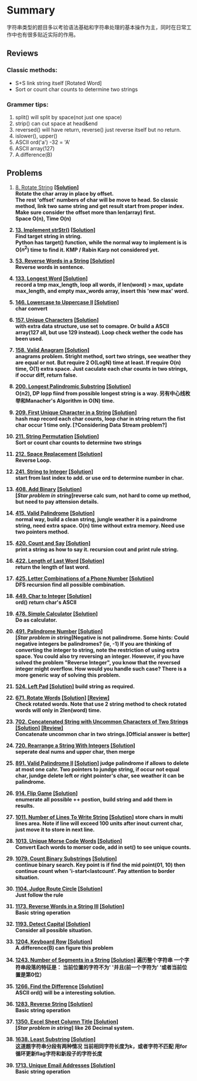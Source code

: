 # Summary
字符串类型的题目多以考验语法基础和字符串处理的基本操作为主，同时在日常工作中也有很多贴近实际的作用。
## Reviews
### Classic methods:
- S+S link string itself [Rotated Word]
- Sort or count char counts to determine two strings

### Grammer tips:
1. split() will split by space(not just one space)
2. strip() can cut space at head&end 
3. reversed() will have return, reverse() just reverse itself but no return.
4. islower(), upper()
5. ASCII ord('a') -32 = 'A'
6. ASCII array(127)
7. A.difference(B)
## Problems
1. [8. Rotate String](https://www.lintcode.com/problem/rotate-string/) [<b>[Solution]<b>](https://github.com/runzezhang/Code-NoteBook/blob/master/lintcode/0008-rotate-string.py)  
Rotate the char array in place by offset.   
The rest 'offset' numbers of char will be move to head. So classic method, link two same string and get result start from proper index.   
Make sure consider the offset more than len(array) first.  
Space O(n), Time O(n) 

2. [13. Implement strStr()](https://www.lintcode.com/problem/implement-strstr/) [<b>[Solution]<b>](https://github.com/runzezhang/Code-NoteBook/blob/master/lintcode/0013-implement-strstr.py)  
Find target string in string.  
Python has target() function, while the normal way to implement is is O($n^2$) time to  find it. KMP / Rabin Karp not considered yet.
3. [53. Reverse Words in a String](https://www.lintcode.com/problem/reverse-words-in-a-string/) [<b>[Solution]<b>](https://github.com/runzezhang/Code-NoteBook/blob/master/lintcode/0053-reverse-words-in-a-string.py)  
   Reverse words in sentence.  
4. [133. Longest Word](https://www.lintcode.com/problem/longest-word/) [<b>[Solution]<b>](https://github.com/runzezhang/Code-NoteBook/blob/master/lintcode/133-longest-word.py)  
   record a tmp max_length, loop all words, if len(word) > max, update max_length, and empty max_words array, insert this 'new max' word.
5. [146. Lowercase to Uppercase II](https://www.lintcode.com/problem/lowercase-to-uppercase-ii/) [<b>[Solution]<b>](https://github.com/runzezhang/Code-NoteBook/blob/master/lintcode/0146-lowercase-to-uppercase-ii.py)  
char convert
6. [157. Unique Characters](https://www.lintcode.com/problem/unique-characters/) [<b>[Solution]<b>](https://github.com/runzezhang/Code-NoteBook/blob/master/lintcode/0157-unique-characters.py)  
with extra data structure, use set to comapre. Or build a ASCII array(127 all, but use 129 instead). Loop check wether the code has been used.
7. [158. Valid Anagram](https://www.lintcode.com/problem/valid-anagram/) [<b>[Solution]<b>](https://github.com/runzezhang/Code-NoteBook/blob/master/lintcode/0158-valid-anagram.py)  
anagrams problem. Stright method, sort two strings, see weather they are equal or not. But require 2 O(LogN) time at least. If require O(n) time, O(1) extra space. Just caculate each char counts in two strings, if occur diff, return false.  
8. [200. Longest Palindromic Substring](https://www.lintcode.com/problem/longest-palindromic-substring/) [<b>[Solution]<b>](https://github.com/runzezhang/Code-NoteBook/blob/master/lintcode/0200-longest-palindromic-substring.py)  
O(n2), DP lopp fiind from possible longest string is a way. 另有中心线枚举和Manacher's Algorithm in O(N) time.
9.  [209. First Unique Character in a String](https://www.lintcode.com/problem/first-unique-character-in-a-string/) [<b>[Solution]<b>](https://github.com/runzezhang/Code-NoteBook/blob/master/lintcode/0209-first-unique-character-in-a-string.py)  
hash map record each char counts, loop char in string return the fist char occur 1 time only. [?Considering Data Stream problem?]
10. [211. String Permutation](https://www.lintcode.com/problem/string-permutation/) [<b>[Solution]<b>](https://github.com/runzezhang/Code-NoteBook/blob/master/lintcode/0211-string-permutation.py)  
Sort or count char counts to determine two strings
11. [212. Space Replacement](https://www.lintcode.com/problem/space-replacement/) [<b>[Solution]<b>](https://github.com/runzezhang/Code-NoteBook/blob/master/lintcode/0212-space-replacement.py)  
Reverse Loop.
12. [241. String to Integer](https://www.lintcode.com/problem/string-to-integer/) [<b>[Solution]<b>](https://github.com/runzezhang/Code-NoteBook/blob/master/lintcode/0241-string-to-integer.py)  
start from last index to add. or use ord to determine number in char.
13. [408. Add Binary](https://www.lintcode.com/problem/add-binary/) [<b>[Solution]<b>](https://github.com/runzezhang/Code-NoteBook/blob/master/lintcode/0408-add-binary.py)  
[*Star problem in string*]reverse calc sum, not hard to come up method, but need to pay attension details.
14. [415. Valid Palindrome](https://www.lintcode.com/problem/valid-palindrome/) [<b>[Solution]<b>](https://github.com/runzezhang/Code-NoteBook/blob/master/lintcode/0415-valid-palindrome.py)  
normal way, build a clean string, jungle weather it is a paindrome string, need extra space. O(n) time without extra memory. Need use two pointers method.
15. [420. Count and Say](https://www.lintcode.com/problem/count-and-say/) [<b>[Solution]<b>](https://github.com/runzezhang/Code-NoteBook/blob/master/lintcode/0420-count-and-say.py)  
print a string as how to say it.
recursion cout and print rule string.
16. [422. Length of Last Word](https://www.lintcode.com/problem/length-of-last-word/) [<b>[Solution]<b>](https://github.com/runzezhang/Code-NoteBook/blob/master/lintcode/0422-length-of-last-word.py)  
return the length of last word.
17. [425. Letter Combinations of a Phone Number](https://www.lintcode.com/problem/letter-combinations-of-a-phone-number/) [<b>[Solution]<b>](https://github.com/runzezhang/Code-NoteBook/blob/master/lintcode/0425-letter-combinations-of-a-phone-number.py)  
DFS recursion find all possible combination.
18. [449. Char to Integer](https://www.lintcode.com/problem/char-to-integer/) [<b>[Solution]<b>](https://github.com/runzezhang/Code-NoteBook/blob/master/lintcode/0449-char-to-integer.py)  
ord() return char's ASCII
19. [478. Simple Calculator](https://www.lintcode.com/problem/simple-calculator/) [<b>[Solution]<b>](https://github.com/runzezhang/Code-NoteBook/blob/master/lintcode/0478-simple-calculator.py)  
Do as calculator.
20. [491. Palindrome Number](https://www.lintcode.com/problem/palindrome-number/) [<b>[Solution]<b>](https://github.com/runzezhang/Code-NoteBook/blob/master/lintcode/0491-palindrome-number.py)  
[*Star problem in string*]Negative is not palindrome. Some hints: 
Could negative integers be palindromes? (ie, -1) 
 If you are thinking of converting the integer to string, note the restriction of using extra space. 
You could also try reversing an integer. However, if you have solved the problem "Reverse Integer", you know that the reversed integer might overflow. How would you handle such case? 
 There is a more generic way of solving this problem.
21. [524. Left Pad](https://www.lintcode.com/problem/left-pad) [<b>[Solution]<b>](https://github.com/runzezhang/Code-NoteBook/blob/master/lintcode/0524-left-pad.py)
build string as required.
22. [671. Rotate Words](https://www.lintcode.com/problem/rotate-words/) [<b>[Solution]<b>](https://github.com/runzezhang/Code-NoteBook/blob/master/lintcode/0671-rotate-words.py) [<b>[Review]<b>](https://dataleoz.com/lintcode-rotate-words/)  
Check rotated words. Note that use 2 string method to check rotated words will only in 2len(word) time.
23. [702. Concatenated String with Uncommon Characters of Two Strings](https://www.lintcode.com/problem/concatenated-string-with-uncommon-characters-of-two-strings/) [<b>[Solution]<b>](https://github.com/runzezhang/Code-NoteBook/blob/master/lintcode/0702-concatenated-string-with-uncommon-characters-of-two-strings.py) [<b>[Review]<b>](https://dataleoz.com/lintcode-Concatenated-String-with-Uncommon-Characters-of-Two-Strings/)  
Concatenate uncommon char in two strings.[Official answer is better]
24. [720. Rearrange a String With Integers](https://www.lintcode.com/problem/rearrange-a-string-with-integers/) [<b>[Solution]<b>](https://github.com/runzezhang/Code-NoteBook/blob/master/lintcode/0720-rearrange-a-string-with-integers.py)  
seperate deal nums and upper char, then merge
25. [891. Valid Palindrome II](https://www.lintcode.com/problem/valid-palindrome-ii/) [<b>[Solution]<b>](https://github.com/runzezhang/Code-NoteBook/blob/master/lintcode/0891-valid-palindrome-ii.py)
judge palindrome if allows to delete at most one cahr. Two pointers to jundge string, if occur not equal char, jundge delete left or right pointer's char, see weather it can be palindrome.
26. [914. Flip Game](https://www.lintcode.com/problem/flip-game/) [<b>[Solution]<b>](https://github.com/runzezhang/Code-NoteBook/blob/master/lintcode/0914-flip-game.py)  
enumerate all possible ++ postion, build string and add them in results.
27. [1011. Number of Lines To Write String](https://www.lintcode.com/problem/number-of-lines-to-write-string/) [<b>[Solution]<b>](https://github.com/runzezhang/Code-NoteBook/blob/master/lintcode/1011-number-of-lines-to-write-string.py)  store chars in multi lines area. Note if line will exceed 100 units after inout current char, just move it to store in next line.
28. [1013. Unique Morse Code Words](https://www.lintcode.com/problem/unique-morse-code-words/) [<b>[Solution]<b>](https://github.com/runzezhang/Code-NoteBook/blob/master/lintcode/1013-unique-morse-code-words.py)  
Convert Each words to morser code, add in set() to see unique counts.
29. [1079. Count Binary Substrings](https://www.lintcode.com/problem/count-binary-substrings/) [<b>[Solution]<b>](https://github.com/runzezhang/Code-NoteBook/blob/master/lintcode/1079-count-binary-substrings.py)  
continue binary search. Key point is if find the mid point(01, 10) then continue count when 'i-start<lastcount'. Pay attention to border situation.
30. [1104. Judge Route Circle](https://www.lintcode.com/problem/judge-route-circle/) [<b>[Solution]<b>](https://github.com/runzezhang/Code-NoteBook/blob/master/lintcode/1104-judge-route-circle.py)  
Just follow the rule
31. [1173. Reverse Words in a String III](https://www.lintcode.com/problem/reverse-words-in-a-string-iii/) [<b>[Solution]<b>](https://github.com/runzezhang/Code-NoteBook/blob/master/lintcode/1173-reverse-words-in-a-string-iii.py)  
Basic string operation
32. [1193. Detect Capital](https://www.lintcode.com/problem/detect-capital/) [<b>[Solution]<b>](https://github.com/runzezhang/Code-NoteBook/blob/master/lintcode/1193-detect-capital.py)  
Consider all possible situation.
33. [1204. Keyboard Row](https://www.lintcode.com/problem/keyboard-row/) [<b>[Solution]<b>](https://github.com/runzezhang/Code-NoteBook/blob/master/lintcode/1204-keyboard-row.py)  
A.difference(B) can figure this problem
34. [1243. Number of Segments in a String](https://www.lintcode.com/problem/number-of-segments-in-a-string)  [<b>[Solution]<b>](https://github.com/runzezhang/Code-NoteBook/blob/master/lintcode/1243-number-of-segments-in-a-string.py)
遍历整个字符串
一个字符串段落的特征是：
当前位置的字符不为' '并且(前一个字符为' '或者当前位置是第0位）
35. [1266. Find the Difference](https://www.lintcode.com/problem/find-the-difference) [<b>[Solution]<b>](https://github.com/runzezhang/Code-NoteBook/blob/master/lintcode/1266-find-the-difference.py)  
ASCII ord() will be a interesting solution.
36. [1283. Reverse String](https://www.lintcode.com/problem/reverse-string/) [<b>[Solution]<b>](https://github.com/runzezhang/Code-NoteBook/blob/master/lintcode/1283-reverse-string.py)  
Basic string operation
37. [1350. Excel Sheet Column Title](https://www.lintcode.com/problem/excel-sheet-column-title/) [<b>[Solution]<b>](https://github.com/runzezhang/Code-NoteBook/blob/master/lintcode/1350-excel-sheet-column-title.py)  
[*Star problem in string*] like 26 Decimal system.
38. [1638. Least Substring](https://www.lintcode.com/problem/least-substring) [<b>[Solution]<b>](https://github.com/runzezhang/Code-NoteBook/blob/master/lintcode/1638-least-substring.py)  
这道题字符串分段有两种情况
当前相同字符长度为k，或者字符不匹配
用for循环更新flag字符和新段子的字符长度
39. [1713. Unique Email Addresses](https://www.lintcode.com/problem/unique-email-addresses) [<b>[Solution]<b>](https://github.com/runzezhang/Code-NoteBook/blob/master/lintcode/1713-unique-email-addresses.py)  
Basic string operation